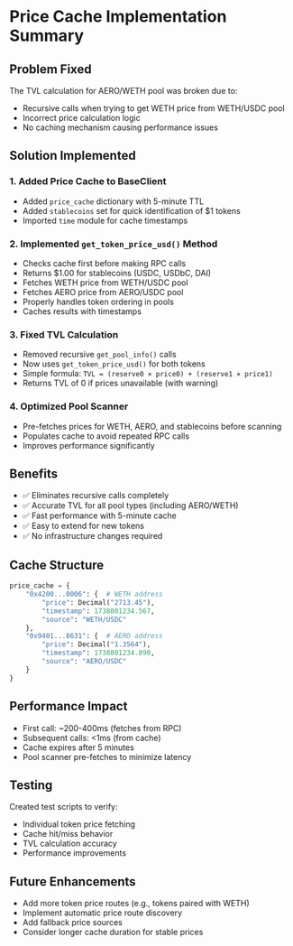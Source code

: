 # Price Cache Implementation Summary

## Problem Fixed
The TVL calculation for AERO/WETH pool was broken due to:
- Recursive calls when trying to get WETH price from WETH/USDC pool
- Incorrect price calculation logic
- No caching mechanism causing performance issues

## Solution Implemented

### 1. Added Price Cache to BaseClient
- Added `price_cache` dictionary with 5-minute TTL
- Added `stablecoins` set for quick identification of $1 tokens
- Imported `time` module for cache timestamps

### 2. Implemented `get_token_price_usd()` Method
- Checks cache first before making RPC calls
- Returns $1.00 for stablecoins (USDC, USDbC, DAI)
- Fetches WETH price from WETH/USDC pool
- Fetches AERO price from AERO/USDC pool
- Properly handles token ordering in pools
- Caches results with timestamps

### 3. Fixed TVL Calculation
- Removed recursive `get_pool_info()` calls
- Now uses `get_token_price_usd()` for both tokens
- Simple formula: `TVL = (reserve0 × price0) + (reserve1 × price1)`
- Returns TVL of 0 if prices unavailable (with warning)

### 4. Optimized Pool Scanner
- Pre-fetches prices for WETH, AERO, and stablecoins before scanning
- Populates cache to avoid repeated RPC calls
- Improves performance significantly

## Benefits
- ✅ Eliminates recursive calls completely
- ✅ Accurate TVL for all pool types (including AERO/WETH)
- ✅ Fast performance with 5-minute cache
- ✅ Easy to extend for new tokens
- ✅ No infrastructure changes required

## Cache Structure
```python
price_cache = {
    "0x4200...0006": {  # WETH address
        "price": Decimal("2713.45"),
        "timestamp": 1738001234.567,
        "source": "WETH/USDC"
    },
    "0x9401...8631": {  # AERO address
        "price": Decimal("1.3564"),
        "timestamp": 1738001234.890,
        "source": "AERO/USDC"
    }
}
```

## Performance Impact
- First call: ~200-400ms (fetches from RPC)
- Subsequent calls: <1ms (from cache)
- Cache expires after 5 minutes
- Pool scanner pre-fetches to minimize latency

## Testing
Created test scripts to verify:
- Individual token price fetching
- Cache hit/miss behavior
- TVL calculation accuracy
- Performance improvements

## Future Enhancements
- Add more token price routes (e.g., tokens paired with WETH)
- Implement automatic price route discovery
- Add fallback price sources
- Consider longer cache duration for stable prices